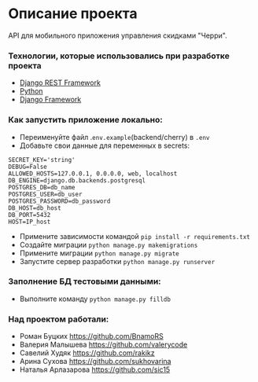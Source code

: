 # Описание проекта
API для мобильного приложения управления скидками "Черри".

### Технологии, которые использовались при разработке проекта
- [Django REST Framework](https://www.django-rest-framework.org/)
- [Python](https://www.python.org/)
- [Django Framework](https://www.djangoproject.com/)

### Как запустить приложение локально:
- Переименуйте файл .`env.example`(backend/cherry) в `.env`
- Добавьте свои данные для переменных в secrets:
```
SECRET_KEY='string'
DEBUG=False
ALLOWED_HOSTS=127.0.0.1, 0.0.0.0, web, localhost
DB_ENGINE=django.db.backends.postgresql
POSTGRES_DB=db_name
POSTGRES_USER=db_user
POSTGRES_PASSWORD=db_password
DB_HOST=db_host
DB_PORT=5432
HOST=IP_host
```


- Примените зависимости командой `pip install -r requirements.txt`
- Создайте миграции `python manage.py makemigrations`
- Примените миграции `python manage.py migrate`
- Запустите сервер разработки `python manage.py runserver`

### Заполнение БД тестовыми данными:

- Выполните команду `python manage.py filldb`

### Над проектом работали:
* Роман Буцких https://github.com/BnamoRS
* Валерия Малышева https://github.com/valerycode
* Савелий Худяк https://github.com/rakikz
* Арина Сухова https://github.com/sukhovarina
* Наталья Арлазарова https://github.com/sic15
